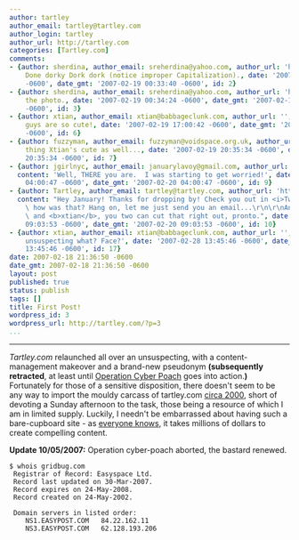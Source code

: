 ```yaml
---
author: tartley
author_email: tartley@tartley.com
author_login: tartley
author_url: http://tartley.com
categories: [Tartley.com]
comments:
- {author: sherdina, author_email: sreherdina@yahoo.com, author_url: 'http://', content: Well
    Done dorky Dork dork (notice improper Capitalization)., date: '2007-02-19 00:33:40
    -0600', date_gmt: '2007-02-19 00:33:40 -0600', id: 2}
- {author: sherdina, author_email: sreherdina@yahoo.com, author_url: 'http://', content: Love
    the photo., date: '2007-02-19 00:34:24 -0600', date_gmt: '2007-02-19 00:34:24
    -0600', id: 3}
- {author: xtian, author_email: xtian@babbageclunk.com, author_url: '', content: You
    guys are so cute!, date: '2007-02-19 17:00:42 -0600', date_gmt: '2007-02-19 17:00:42
    -0600', id: 6}
- {author: fuzzyman, author_email: fuzzyman@voidspace.org.uk, author_url: '', content: I
    thing Xtian's cute as well..., date: '2007-02-19 20:35:34 -0600', date_gmt: '2007-02-19
    20:35:34 -0600', id: 7}
- {author: jgirlnyc, author_email: januarylavoy@gmail.com, author_url: 'http://',
  content: 'Well, THERE you are.  I was starting to get worried!', date: '2007-02-20
    04:00:47 -0600', date_gmt: '2007-02-20 04:00:47 -0600', id: 9}
- {author: Tartley, author_email: tartley@tartley.com, author_url: 'http://tartley.com',
  content: "Hey January! Thanks for dropping by! Check you out in <i>Two Trains Running</i>,\
    \ how was that? Hang on, let me just send you an email...\r\n\r\nAnd as for <b>fuzzyman</b>\
    \ and <b>xtian</b>, you two can cut that right out, pronto.", date: '2007-02-20
    09:03:53 -0600', date_gmt: '2007-02-20 09:03:53 -0600', id: 10}
- {author: xtian, author_email: xtian@babbageclunk.com, author_url: '', content: 'An
    unsuspecting what? Face?', date: '2007-02-28 13:45:46 -0600', date_gmt: '2007-02-28
    13:45:46 -0600', id: 17}
date: 2007-02-18 21:36:50 -0600
date_gmt: 2007-02-18 21:36:50 -0600
layout: post
published: true
status: publish
tags: []
title: First Post!
wordpress_id: 3
wordpress_url: http://tartley.com/?p=3
...
```

---

*Tartley.com* relaunched all over an unsuspecting, with a
content-management makeover and a brand-new pseudonym **(subsequently
retracted**, at least until [Operation Cyber
Poach](http://www.whois.net/whois_new.cgi?d=gridbug&tld=com) goes into
action.**)** Fortunately for those of a sensitive disposition, there
doesn't seem to be any way to import the mouldy carcass of tartley.com
[circa
2000](http://web.archive.org/web/20010310062042/http://www.tartley.com/),
short of devoting a Sunday afternoon to the task, those being a resource
of which I am in limited supply. Luckily, I needn't be embarrassed about
having such a bare-cupboard site - as [everyone
knows](http://www.zefrank.com/theshow/archives/2007/02/020107.html), it
takes millions of dollars to create compelling content.

**Update 10/05/2007:** Operation cyber-poach aborted, the bastard
renewed.

    $ whois gridbug.com
     Registrar of Record: Easyspace Ltd.
     Record last updated on 30-Mar-2007.
     Record expires on 24-May-2008.
     Record created on 24-May-2002.

     Domain servers in listed order:
        NS1.EASYPOST.COM   84.22.162.11
        NS3.EASYPOST.COM   62.128.193.206
